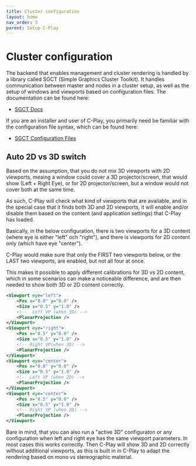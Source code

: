 ```yaml
---
title: Cluster configuration
layout: home
nav_order: 3
parent: Setup C-Play
---
```


# Cluster configuration

The backend that enables management and cluster rendering is handled by a library called SGCT (Simple Graphics Cluster Toolkit). It handles communication between master and nodes in a cluster setup, as well as the setup of windows and viewports based on configuration files.
The documentation can be found here:

 - [SGCT Docs](https://sgct.github.io)

If you are an installer and user of C-Play, you primarily need be familiar with the configuration file syntax, which can be found here: 

- [SGCT Configuration Files](https://sgct.github.io/configuration-files.html)

## Auto 2D vs 3D switch

Based on the assumption, that you do not mix 3D viewports with 2D viewports, meaing a window could cover a 3D projector/screen, that would show (Left + Right Eye), or for 2D projector/screen, but a window would not cover both at the same time.

As such, C-Play will check what kind of viewports that are available, and in the special case that it finds both 3D and 2D viewports, it will enable and/or disable them based on the content (and application settings) that C-Play has loaded.

Basically, in the below configuration, there is two viewports for a 3D content (where eye is either "left" och "right"), and there is viewports for 2D content only (which have eye "center").

C-Play would make sure that only the FIRST two viewports below, or the LAST two viewports, are enabled, but not all four at once.

This makes it possible to apply different calibrations for 3D vs 2D content, which in some scenarios can make a noticeable difference, and are then needed to show both 3D or 2D content correctly.

```xml
<Viewport eye="left">
    <Pos x="0.0" y="0.0" />
    <Size x="0.5" y="1.0" />
    <!--  Left VP (when 3D) -->
    <PlanarProjection />
</Viewport>
<Viewport eye="right">
    <Pos x="0.5" y="0.0" />
    <Size x="0.5" y="1.0" />
    <!-- Right VP(when 3D) -->
    <PlanarProjection />
</Viewport>
<Viewport eye="center">
    <Pos x="0.0" y="0.0" />
    <Size x="0.5" y="1.0" />
    <!-- Left VP (when 2D) -->
    <PlanarProjection />
</Viewport>
<Viewport eye="center">
    <Pos x="0.5" y="0.0" />
    <Size x="0.5" y="1.0" />
    <!-- Right VP (when 2D) -->
    <PlanarProjection />
</Viewport>
```

Bare in mind, that you can also run a "active 3D" configuraton or any configuration when left and right eye has the same viewport parameters. In most cases this works correctly. Then C-Play will show 3D and 2D correctly without additional viewports, as this is built in in C-Play to adapt the rendering based on mono vs stereographic material.